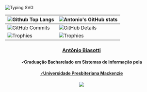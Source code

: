 ![Typing SVG](https://readme-typing-svg.demolab.com?font=Serif&size=26&pause=1500&weight=600&duration=3500&color=FFFFFF&background=FFFFFF00&center=true&vcenter=true&width=1000&height=60&lines=✌️+Hey!+My+name+is+Antonio+and+I'm+on+my+way+to+be+a+FullStack+Dev+👨🏻‍💻)

| ![Github Top Langs](https://github-readme-stats.vercel.app/api/top-langs/?username=antoniobiasotti&layout=compact&theme=radical&&hide=jupyter%20notebook,php,makefile,c%2B%2B,cmake,hack,shell,html,css&langs_count=6&hide_border=True&line_height=20&PAT_1) | ![Antonio's GitHub stats](https://github-readme-stats.vercel.app/api?username=antoniobiasotti&include=private&theme=radical&show_icons=true&hide_border=True&line_height=20&PAT_1) |
| ----------- | ----------- |
| ![GitHub Commits](https://github-readme-streak-stats.herokuapp.com/?user=antoniobiasotti&theme=radical&ring=e73737&currStreakNum=ffffff&hide_border=true) | ![GitHub Details](http://github-profile-summary-cards.vercel.app/api/cards/profile-details?username=antoniobiasotti&theme=radical) |
| ![Trophies](https://github-profile-trophy.vercel.app/?username=antoniobiasotti&row=1&column=6&theme=radical&margin-w=15&margin-h=15) | ![Trophies](https://github-profile-trophy.vercel.app/?username=antoniobiasotti&row=1&column=6&theme=radical&margin-w=15&margin-h=15) |

<div>
  <h3 align="center"><a href="https://www.linkedin.com/in/antonio-biasotti">Antônio Biasotti</a></h3>
  <h4 align="center">🗸Graduação Bacharelado em Sistemas de Informação pela</h4>
  <h4 align="center"><a href="https://www.mackenzie.br/graduacao/sao-paulo-higienopolis/sistemas-de-informacao">🗸Universidade Presbiteriana Mackenzie</a>
  </h4>
</div>

<p align="center">
  <a href="https://skillicons.dev">
    <img src="https://skillicons.dev/icons?i=js,ts,tailwind,vite,react,nodejs,express,py,linux" />
  </a>
</p>
